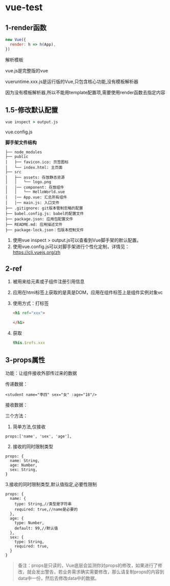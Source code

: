 # vue-test

## 1-render函数

```js
new Vue({
  render: h => h(App),
})
```

解析模板

vue.js是完整版的vue

vueruntime.xxx.js是运行版的Vue,只包含核心功能,没有模板解析器

因为没有模板解析器,所以不能用template配置项,需要使用render函数去指定内容

## 1.5-修改默认配置

```cmd
vue inspect > output.js
```

vue.config.js

**脚手架文件结构**

	├── node_modules 
	├── public
	│   ├── favicon.ico: 页签图标
	│   └── index.html: 主页面
	├── src
	│   ├── assets: 存放静态资源
	│   │   └── logo.png
	│   │── component: 存放组件
	│   │   └── HelloWorld.vue
	│   │── App.vue: 汇总所有组件
	│   │── main.js: 入口文件
	├── .gitignore: git版本管制忽略的配置
	├── babel.config.js: babel的配置文件
	├── package.json: 应用包配置文件 
	├── README.md: 应用描述文件
	├── package-lock.json：包版本控制文件

1. 使用vue inspect > output.js可以查看到Vue脚手架的默认配置。
2. 使用vue.config.js可以对脚手架进行个性化定制，详情见：https://cli.vuejs.org/zh

## 2-ref

1. 被用来给元素或子组件注册引用信息

2. 应用在html标签上获取的是真是DOM，应用在组件标签上是组件实例对象vc

3. 使用方式：打标签

   ```html
   <h1 ref="xxx">
       
   </h1>
   ```

4. 获取

   ```js
   this.$refs.xxx
   ```

   

## 3-props属性

功能：让组件接收外部传过来的数据

传递数据：

```vue
<student name="李四" sex="女" :age="18"/>
```

接收数据：

三个方法：

1. 简单方法,仅接收

```vue
props:['name', 'sex', 'age'],
```

2. 接收的同时限制类型

```vue
props: {
  name: String,
  age: Number,
  sex: String,
}
```

3.接收的同时限制类型,默认值指定,必要性限制

```
props: {
  name: {
    type: String,//类型是字符串
    required: true,//name是必要的
  },
  age: {
    type: Number,
    default: 99,//默认值
  },
  sex: {
    type: String,
    required: true,
  }
}
```

> 备注：props是只读的，Vue底层会监测你对props的修改，如果进行了修改，就会发出警告，若业务需求确实需要修改，那么请复制props的内容到data中一份，然后去修改data中的数据。
